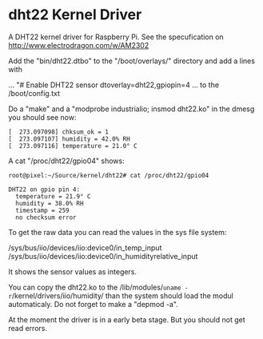 # dht22 Kernel Driver

A DHT22 kernel driver for Raspberry Pi.
See the specufication on http://www.electrodragon.com/w/AM2302

Add the "bin/dht22.dtbo" to the "/boot/overlays/" directory and add a lines with

...
"# Enable DHT22 sensor
dtoverlay=dht22,gpiopin=4
...
to the /boot/config.txt

Do a "make" and a "modprobe industrialio; insmod dht22.ko" in the dmesg you should see now:

```
[  273.097098] chksum_ok = 1
[  273.097107] humidity = 42.0% RH
[  273.097116] temperature = 21.0° C
```

A cat "/proc/dht22/gpio04" shows:

```
root@pixel:~/Source/kernel/dht22# cat /proc/dht22/gpio04

DHT22 on gpio pin 4:
  temperature = 21.9° C
  humidity = 38.0% RH
  timestamp = 259
  no checksum error
```

To get the raw data you can read the values in the sys file system:

 /sys/bus/iio/devices/iio\:device0/in_temp_input
 /sys/bus/iio/devices/iio\:device0/in_humidityrelative_input

It shows the sensor values as integers.

You can copy the dht22.ko to the /lib/modules/`uname -r`/kernel/drivers/iio/humidity/ than the system  should load the modul automaticaly.
Do not forget to make a "depmod -a".

At the moment the driver is in a early beta stage.
But you should not get read errors.
